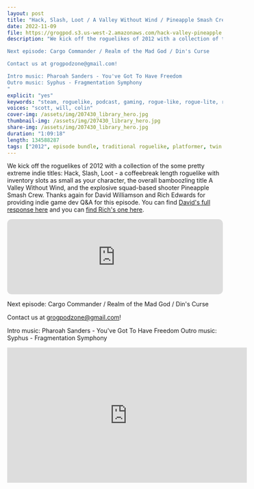 ```yaml
---
layout: post
title: "Hack, Slash, Loot / A Valley Without Wind / Pineapple Smash Crew"
date: 2022-11-09
file: https://grogpod.s3.us-west-2.amazonaws.com/hack-valley-pineapple.mp3
description: "We kick off the roguelikes of 2012 with a collection of the some pretty extreme indie titles: Hack, Slash, Loot - a coffeebreak length roguelike with inventory slots as small as your character, the overall bamboozling title A Valley Without Wind, and the explosive squad-based shooter Pineapple Smash Crew. Thanks again for David Williamson and Rich Edwards for providing indie game dev Q&A for this episode. You can find their full responses at grogpod.zone.

Next episode: Cargo Commander / Realm of the Mad God / Din's Curse

Contact us at grogpodzone@gmail.com!

Intro music: Pharoah Sanders - You've Got To Have Freedom
Outro music: Syphus - Fragmentation Symphony
"
explicit: "yes" 
keywords: "steam, roguelike, podcast, gaming, rogue-like, rogue-lite, roguelite"
voices: "scott, will, colin"
cover-img: /assets/img/207430_library_hero.jpg
thumbnail-img: /assets/img/207430_library_hero.jpg
share-img: /assets/img/207430_library_hero.jpg
duration: "1:09:18"
length: 134588287
tags: ["2012", episode bundle, traditional roguelike, platformer, twin stick shooter, solo dev ]
---
```



We kick off the roguelikes of 2012 with a collection of the some pretty extreme indie titles: Hack, Slash, Loot - a coffeebreak length roguelike with inventory slots as small as your character, the overall bamboozling title A Valley Without Wind, and the explosive squad-based shooter Pineapple Smash Crew. Thanks again for David Williamson and Rich Edwards for providing indie game dev Q&A for this episode. You can find [David's full response here](https://github.com/ScottBurger/going_rogue_podcast/blob/master/docs/hack.md#qa-with-david-williamson-of-hack-slash-loot) and you can [find Rich's one here](https://github.com/ScottBurger/going_rogue_podcast/blob/master/docs/pineapple.md#qa-with-rich-edwards-of-pineapple-smash-crew).

<iframe allow="autoplay *; encrypted-media *; fullscreen *; clipboard-write" frameborder="0" height="175" style="width:100%;max-width:660px;overflow:hidden;border-radius:10px;" sandbox="allow-forms allow-popups allow-same-origin allow-scripts allow-storage-access-by-user-activation allow-top-navigation-by-user-activation" src="https://embed.podcasts.apple.com/us/podcast/hack-slash-loot-a-valley-without-wind-pineapple-smash-crew/id1650474911?i=1000585696366&theme=auto"></iframe>

Next episode: Cargo Commander / Realm of the Mad God / Din's Curse

Contact us at grogpodzone@gmail.com!

Intro music: Pharoah Sanders - You've Got To Have Freedom
Outro music: Syphus - Fragmentation Symphony

<div class="embed-responsive embed-responsive-16by9">
<iframe width="560" height="315" src="https://www.youtube.com/embed/Purnkr0GRsA" title="YouTube video player" frameborder="0" allow="accelerometer; autoplay; clipboard-write; encrypted-media; gyroscope; picture-in-picture" allowfullscreen></iframe>
</div>






